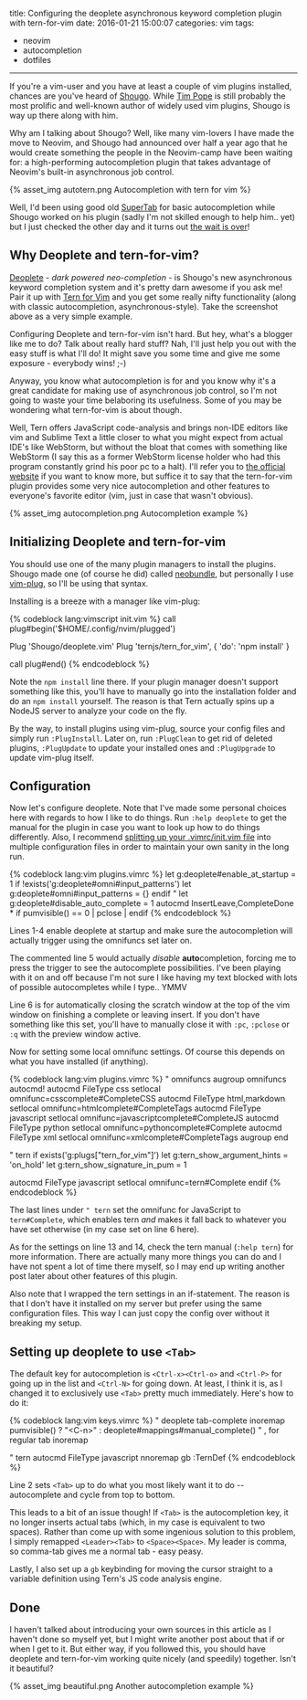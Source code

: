 title: Configuring the deoplete asynchronous keyword completion plugin with tern-for-vim
date: 2016-01-21 15:00:07
categories: vim
tags:
  - neovim
  - autocompletion
  - dotfiles
---

If you're a vim-user and you have at least a couple of vim plugins installed, chances are you've heard of [Shougo](https://github.com/shougo). While [Tim Pope](https://github.com/tpope) is still probably the most prolific and well-known author of widely used vim plugins, Shougo is way up there along with him.

Why am I talking about Shougo? Well, like many vim-lovers I have made the move to Neovim, and Shougo had announced over half a year ago that he would create something the people in the Neovim-camp have been waiting for: a high-performing autocompletion plugin that takes advantage of Neovim's built-in asynchronous job control.

{% asset_img autotern.png Autocompletion with tern for vim %}

Well, I'd been using good old [SuperTab](https://github.com/ervandew/supertab) for basic autocompletion while Shougo worked on his plugin (sadly I'm not skilled enough to help him.. yet) but I just checked the other day and it turns out [the wait is over](https://github.com/Shougo/deoplete.nvim)!

<!-- more -->

## Why Deoplete and tern-for-vim?

[Deoplete](https://github.com/Shougo/deoplete.nvim) - *dark powered neo-completion* - is Shougo's new asynchronous keyword completion system and it's pretty darn awesome if you ask me! Pair it up with [Tern for Vim](https://github.com/ternjs/tern_for_vim) and you get some really nifty functionality (along with classic autocompletion, asynchronous-style). Take the screenshot above as a very simple example.

Configuring Deoplete and tern-for-vim isn't hard. But hey, what's a blogger like me to do? Talk about really hard stuff? Nah, I'll just help you out with the easy stuff is what I'll do! It might save you some time and give me some exposure - everybody wins! ;-)

Anyway, you know what autocompletion is for and you know why it's a great candidate for making use of asynchronous job control, so I'm not going to waste your time belaboring its usefulness. Some of you may be wondering what tern-for-vim is about though.

Well, Tern offers JavaScript code-analysis and brings non-IDE editors like vim and Sublime Text a little closer to what you might expect from actual IDE's like WebStorm, but without the bloat that comes with something like WebStorm (I say this as a former WebStorm license holder who had this program constantly grind his poor pc to a halt). I'll refer you to [the official website](http://ternjs.net/) if you want to know more, but suffice it to say that the tern-for-vim plugin provides some very nice autocompletion and other features to everyone's favorite editor (vim, just in case that wasn't obvious).

{% asset_img autocompletion.png Autocompletion example %}

## Initializing Deoplete and tern-for-vim

You should use one of the many plugin managers to install the plugins. Shougo made one (of course he did) called [neobundle](https://github.com/Shougo/neobundle.vim), but personally I use [vim-plug](https://github.com/junegunn/vim-plug), so I'll be using that syntax.

Installing is a breeze with a manager like vim-plug:

{% codeblock lang:vimscript init.vim %}
call plug#begin('$HOME/.config/nvim/plugged')

Plug 'Shougo/deoplete.vim'
Plug 'ternjs/tern_for_vim', { 'do': 'npm install' }

call plug#end()
{% endcodeblock %}

Note the `npm install` line there. If your plugin manager doesn't support something like this, you'll have to manually go into the installation folder and do an `npm install` yourself. The reason is that Tern actually spins up a NodeJS server to analyze your code on the fly.

By the way, to install plugins using vim-plug, source your config files and simply run `:PlugInstall`. Later on, run `:PlugClean` to get rid of deleted plugins, `:PlugUpdate` to update your installed ones and `:PlugUpgrade` to update vim-plug itself.

## Configuration

Now let's configure deoplete. Note that I've made some personal choices here with regards to how I like to do things. Run `:help deoplete` to get the manual for the plugin in case you want to look up how to do things differently. Also, I recommend [splitting up your .vimrc/init.vim file](/vim/2016/do-yourself-a-favor-and-modularize-your-vimrc-init-vim) into multiple configuration files in order to maintain your own sanity in the long run.

{% codeblock lang:vim plugins.vimrc %}
let g:deoplete#enable_at_startup = 1
if !exists('g:deoplete#omni#input_patterns')
  let g:deoplete#omni#input_patterns = {}
endif
" let g:deoplete#disable_auto_complete = 1
autocmd InsertLeave,CompleteDone * if pumvisible() == 0 | pclose | endif
{% endcodeblock %}

Lines 1-4 enable deoplete at startup and make sure the autocompletion will actually trigger using the omnifuncs set later on.

The commented line 5 would actually *disable* **auto**completion, forcing me to press the trigger to see the autocomplete possibilities. I've been playing with it on and off because I'm not sure I like having my text blocked with lots of possible autocompletes while I type.. YMMV

Line 6 is for automatically closing the scratch window at the top of the vim window on finishing a complete or leaving insert. If you don't have something like this set, you'll have to manually close it with `:pc`, `:pclose` or `:q` with the preview window active.

Now for setting some local omnifunc settings. Of course this depends on what you have installed (if anything).

{% codeblock lang:vim plugins.vimrc %}
" omnifuncs
augroup omnifuncs
  autocmd!
  autocmd FileType css setlocal omnifunc=csscomplete#CompleteCSS
  autocmd FileType html,markdown setlocal omnifunc=htmlcomplete#CompleteTags
  autocmd FileType javascript setlocal omnifunc=javascriptcomplete#CompleteJS
  autocmd FileType python setlocal omnifunc=pythoncomplete#Complete
  autocmd FileType xml setlocal omnifunc=xmlcomplete#CompleteTags
augroup end

" tern
if exists('g:plugs["tern_for_vim"]')
  let g:tern_show_argument_hints = 'on_hold'
  let g:tern_show_signature_in_pum = 1

  autocmd FileType javascript setlocal omnifunc=tern#Complete
endif
{% endcodeblock %}

The last lines under `" tern` set the omnifunc for JavaScript to `tern#Complete`, which enables tern *and* makes it fall back to whatever you have set otherwise (in my case set on line 6 here).

As for the settings on line 13 and 14, check the tern manual (`:help tern`) for more information. There are actually many more things you can do and I have not spent a lot of time there myself, so I may end up writing another post later about other features of this plugin.

Also note that I wrapped the tern settings in an if-statement. The reason is that I don't have it installed on my server but prefer using the same configuration files. This way I can just copy the config over without it breaking my setup.

## Setting up deoplete to use `<Tab>`

The default key for autocompletion is `<Ctrl-x><Ctrl-o>` and `<Ctrl-P>` for going up in the list and `<Ctrl-N>` for going down. At least, I think it is, as I changed it to exclusively use `<Tab>` pretty much immediately. Here's how to do it:

{% codeblock lang:vim keys.vimrc %}
" deoplete tab-complete
inoremap <silent><expr> <Tab> pumvisible() ? "\<C-n>" : deoplete#mappings#manual_complete()
" ,<Tab> for regular tab
inoremap <Leader><Tab> <Space><Space>

" tern
autocmd FileType javascript nnoremap <silent> <buffer> gb :TernDef<CR>
{% endcodeblock %}

Line 2 sets `<Tab>` up to do what you most likely want it to do -- autocomplete and cycle from top to bottom.

This leads to a bit of an issue though! If `<Tab>` is the autocompletion key, it no longer inserts actual tabs (which, in my case is equivalent to two spaces). Rather than come up with some ingenious solution to this problem, I simply remapped `<Leader><Tab>` to `<Space><Space>`. My leader is comma, so comma-tab gives me a normal tab - easy peasy.

Lastly, I also set up a `gb` keybinding for moving the cursor straight to a variable definition using Tern's JS code analysis engine.

## Done

I haven't talked about introducing your own sources in this article as I haven't done so myself yet, but I might write another post about that if or when I get to it. But either way, if you followed this, you should have deoplete and tern-for-vim working quite nicely (and speedily) together. Isn't it beautiful?

{% asset_img beautiful.png Another autocompletion example %}
